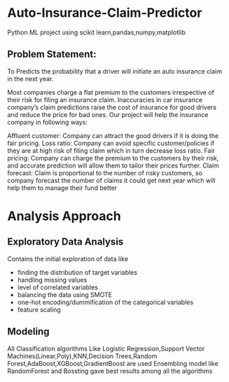 # Auto-Insurance-Claim-Predictor
Python ML project using scikit learn,pandas,numpy,matplotlib

## Problem Statement:

To Predicts the probability that a driver will initiate an auto insurance claim in the next year.

Most companies charge a flat premium to the customers irrespective of their risk for filing an insurance claim. Inaccuracies in car insurance company’s claim predictions raise the cost of insurance for good drivers and reduce the price for bad ones. Our project will help the insurance company in following ways:

Affluent customer: Company can attract the good drivers if it is doing the fair pricing. Loss ratio: Company can avoid specific customer/policies if they are at high risk of filing claim which in turn decrease loss ratio. Fair pricing: Company can charge the premium to the customers by their risk, and accurate prediction will allow them to tailor their prices further. Claim forecast: Claim is proportional to the number of risky customers, so company forecast the number of claims it could get next year which will help them to manage their fund better

# Analysis Approach

## Exploratory Data Analysis
Contains the initial exploration of data like 
* finding the distribution of target variables
* handling missing values
* level of correlated variables
* balancing the data using SMOTE 
* one-hot encoding/dummification of the categorical variables
* feature scaling

## Modeling
All Classification algorithms Like Logistic Regression,Support Vector Machines(Linear,Poly),KNN,Decision Trees,Random Forest,AdaBoost,XGBoost,GradientBoost
are used
Ensembling model like RandomForest and Bossting gave best results among all the algorithms
